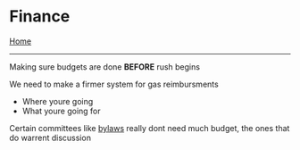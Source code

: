 # Finance
[Home](_home.md)

---

Making sure budgets are done **BEFORE** rush begins

We need to make a firmer system for gas reimbursments
- Where youre going
- What youre going for

Certain committees like [bylaws](Risk_Management.md) really dont need much budget, the ones that do warrent discussion